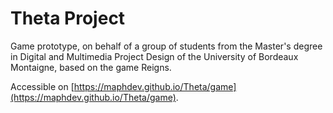 # Theta Project

Game prototype, on behalf of a group of students from the Master's degree in Digital and Multimedia Project Design of the University of Bordeaux Montaigne, based on the game Reigns.

Accessible on [https://maphdev.github.io/Theta/game](https://maphdev.github.io/Theta/game).

